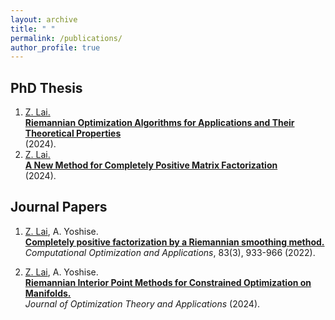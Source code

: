 ```yaml
---
layout: archive
title: " "
permalink: /publications/
author_profile: true
---
```


## PhD Thesis

1. <ins>Z. Lai.</ins>\
   **[Riemannian Optimization Algorithms for Applications and Their Theoretical Properties](https://galvinlai.github.io/files/doc/phd_thesis_2024.pdf)**\
   (2024).
2. <ins>Z. Lai.</ins>\
   **[A New Method for Completely Positive Matrix Factorization](https://galvinlai.github.io/files/doc/master_thesis_2021.pdf)**\
   (2024).

## Journal Papers

1. <ins>Z. Lai</ins>, A. Yoshise.\
   **[Completely positive factorization by a Riemannian smoothing method.](https://doi.org/10.1007/s10589-022-00417-4)**\
   *Computational Optimization and Applications*, 83(3), 933-966 (2022). 

2. <ins>Z. Lai</ins>, A. Yoshise.\
   **[Riemannian Interior Point Methods for Constrained Optimization on Manifolds.]( https://doi.org/10.1007/s10957-024-02403-8)**\
   *Journal of Optimization Theory and Applications* (2024).

